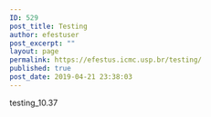 ```yaml
---
ID: 529
post_title: Testing
author: efestuser
post_excerpt: ""
layout: page
permalink: https://efestus.icmc.usp.br/testing/
published: true
post_date: 2019-04-21 23:38:03
---
```

<!-- wp:paragraph -->
<p>testing_10.37</p>
<!-- /wp:paragraph -->